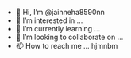 - 👋 Hi, I’m @jainneha8590nn
- 👀 I’m interested in ...
- 🌱 I’m currently learning ...
- 💞️ I’m looking to collaborate on ...
- 📫 How to reach me ...
hjmnbm
<!---
jainneha8590/jainneha8590 is a ✨ special ✨ repository because its `README.md` (this file) appears on your GitHub profile.
You can click the Preview link to take a look at your changes.
--->
